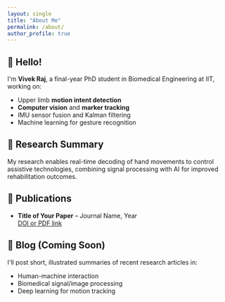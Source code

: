 ```yaml
---
layout: single
title: "About Me"
permalink: /about/
author_profile: true
---
```


## 👋 Hello!

I'm **Vivek Raj**, a final-year PhD student in Biomedical Engineering at IIT, working on:

- Upper limb **motion intent detection**
- **Computer vision** and **marker tracking**
- IMU sensor fusion and Kalman filtering
- Machine learning for gesture recognition

## 🧠 Research Summary

My research enables real-time decoding of hand movements to control assistive technologies, combining signal processing with AI for improved rehabilitation outcomes.

## 📝 Publications

- **Title of Your Paper** – Journal Name, Year  
  [DOI or PDF link](#)

## 💬 Blog (Coming Soon)

I'll post short, illustrated summaries of recent research articles in:

- Human-machine interaction
- Biomedical signal/image processing
- Deep learning for motion tracking
